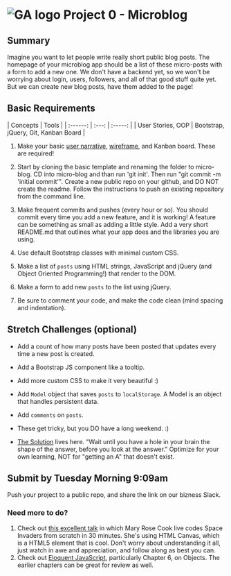 # ![GA logo](https://ga-dash.s3.amazonaws.com/production/assets/logo-9f88ae6c9c3871690e33280fcf557f33.png) Project 0 - Microblog

## Summary

Imagine you want to let people write really short public blog posts. The homepage of your microblog app should be a list of these micro-posts with a form to add a new one. We don't have a backend yet, so we won't be worrying about login, users, followers, and all of that good stuff quite yet. But we can create new blog posts, have them added to the page!

## Basic Requirements

| Concepts | Tools |
| :------: | :---: | :-----: |
| User Stories, OOP | Bootstrap, jQuery, Git, Kanban Board |

1. Make your basic <a href="https://en.wikipedia.org/wiki/User_story">user narrative</a>, <a href="http://www.re-vision.com/webwork/p27wireframes/drawing_small.jpg">wireframe</a>, and Kanban board. These are required!
2. Start by cloning the basic template and renaming the folder to micro-blog. CD into micro-blog and than run 'git init'. Then run "git commit -m 'initial commit'". Create a new public repo on your github, and DO NOT create the readme. Follow the instructions to push an existing repository from the command line.

3. Make frequent commits and pushes (every hour or so). You should commit every time you add a new feature, and it is working! A feature can be something as small as adding a little style. Add a very short README.md that outlines what your app does and the libraries you are using.
3. Use default Bootstrap classes with minimal custom CSS.
4. Make a list of `posts` using HTML strings, JavaScript and jQuery (and Object Oriented Programming!) that render to the DOM.
5. Make a form to add new `posts` to the list using jQuery.
6. Be sure to comment your code, and make the code clean (mind spacing and indentation).

## Stretch Challenges (optional)

* Add a count of how many posts have been posted that updates every time a new post is created.
* Add a Bootstrap JS component like a tooltip.
* Add more custom CSS to make it very beautiful :)
* Add `Model` object that saves `posts` to `localStorage`. A Model is an object that handles persistent data.
* Add `comments` on `posts`.
* These get tricky, but you DO have a long weekend. :)

* [The Solution](https://github.com/sf-wdi-22-23/Project-0-Solution/tree/master) lives here. "Wait until you have a hole in your brain the shape of the answer, before you look at the answer." Optimize for your own learning, NOT for "getting an A" that doesn't exist. 

## Submit by Tuesday Morning 9:09am

Push your project to a public repo, and share the link on our bizness Slack. 


### Need more to do?
1. Check out [this excellent talk](https://vimeo.com/105955605) in which Mary Rose Cook live codes Space Invaders from scratch in 30 minutes. She's using HTML Canvas, which is a HTML5 element that is cool. Don't worry about understanding it all, just watch in awe and appreciation, and follow along as best you can. 
2. Check out [Eloquent JavaScript](http://eloquentjavascript.net/06_object.html), particularly Chapter 6, on Objects. The earlier chapters can be great for review as well. 
